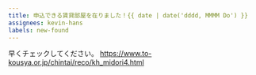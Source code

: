 ```yaml
---
title: 申込できる賃貸部屋を在りました！{{ date | date('dddd, MMMM Do') }}
assignees: kevin-hans
labels: new-found
---
```

早くチェックしてください。
https://www.to-kousya.or.jp/chintai/reco/kh_midori4.html
